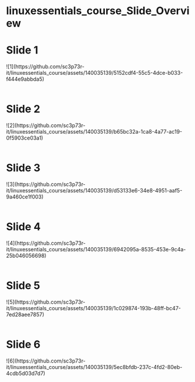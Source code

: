 # linuxessentials_course_Slide_Overview 

<H1>Slide 1</H1>
![1](https://github.com/sc3p73r-it/linuxessentials_course/assets/140035139/5152cdf4-55c5-4dce-b033-f444e9abbda5) </br></br>

<H1>Slide 2</H1>
![2](https://github.com/sc3p73r-it/linuxessentials_course/assets/140035139/b65bc32a-1ca8-4a77-ac19-0f5903ce03a1)</br></br>

<H1>Slide 3</H1>
![3](https://github.com/sc3p73r-it/linuxessentials_course/assets/140035139/d53133e6-34e8-4951-aaf5-9a460ce1f003) </br></br>

<H1>Slide 4</H1>
![4](https://github.com/sc3p73r-it/linuxessentials_course/assets/140035139/6942095a-8535-453e-9c4a-25b046056698) </br></br>

<H1>Slide 5 </H1>
![5](https://github.com/sc3p73r-it/linuxessentials_course/assets/140035139/1c029874-193b-48ff-bc47-7ed28aee7857) </br></br>

<H1>Slide 6</H1>
![6](https://github.com/sc3p73r-it/linuxessentials_course/assets/140035139/5ec8bfdb-237c-4fd2-80eb-4cdb5d03d7d7) </br></br>




